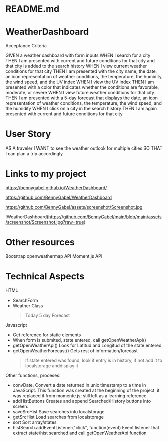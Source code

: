 # README.md


# WeatherDashboard
Acceptance Criteria

GIVEN a weather dashboard with form inputs
WHEN I search for a city
THEN I am presented with current and future conditions for that city and that city is added to the search history
WHEN I view current weather conditions for that city
THEN I am presented with the city name, the date, an icon representation of weather conditions, the temperature, the humidity, the wind speed, and the UV index
WHEN I view the UV index
THEN I am presented with a color that indicates whether the conditions are favorable, moderate, or severe
WHEN I view future weather conditions for that city
THEN I am presented with a 5-day forecast that displays the date, an icon representation of weather conditions, the temperature, the wind speed, and the humidity
WHEN I click on a city in the search history
THEN I am again presented with current and future conditions for that city

# User Story
AS A traveler
I WANT to see the weather outlook for multiple cities
SO THAT I can plan a trip accordingly

# Links to my project
https://bennygabel.github.io/WeatherDashboard/

https://github.com/BennyGabel/WeatherDashboard

https://github.com/BennyGabel/assets/screenshot/Screenshot.jpg

!WeatherDashboard(https://github.com/BennyGabel/main/blob/main/assets/screenshot/Screenshot.jpg?raw=true)

# Other resources
Bootstrap
openweathermap API
Moment.js API

# Technical Aspects

HTML
- SearchForm
- Weather Class
  > Today
  > 5 day Forecast

Javascript
- Get reference for static elements
- When form is submited, state entered, call getOpenWeatherApi()
- getOpenWeatherApi()   Look for Latitud and Longitud of the state entered
- getOpenWeatherForecast()  Gets rest of information/forecast
  > If state entered was found, look if entry is in history, if not add it to localstorage anddisplay it


Other functions, proceses:
- convDate, Convert a date returned in unix timestamp to a time in JavaScript.  This function was created at the beginning of the project, it was replaced it from momente.js; still left as a learning reference
- addHistButtons	Creates and append Searched/History buttons into screen.
- saveSrcHist       Save searches into localstorage
- getSrcHist        Load searches from localstorage
- sort              Sort array/states
- histSearch.addEventListener("click", function(event) Event listener that extract state/hist searched and call getOpenWeatherApi function

